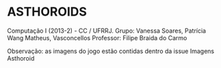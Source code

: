 ASTHOROIDS
==========

Computação I (2013-2) - CC / UFRRJ. Grupo: Vanessa Soares, Patrícia Wang Matheus, Vasconcellos  Professor: Filipe Braida do Carmo


Observação: as imagens do jogo estão contidas dentro da issue Imagens Asthoroid
